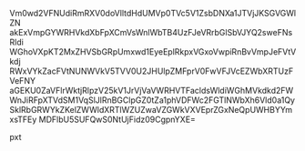 Vm0wd2VFNUdiRmRXV0doVlltdHdUMVp0TVc5V1ZsbDNXa1JTVjJKSGVGWlZN
akExVmpGYWRHVkdXbFpXCmVsWnlWbTB4UzFJeVRrbGlSbVJYQ2sweFNsRldi
WGhoVXpKT2MxZHVSbGRpUmxwd1EyeEplRkpxVGxoVwpiRnBvVmpJeFVtVkdj
RWxVYkZacFVtNUNWVkV5TVV0U2JHUlpZMFprV0FwVFJVcEZWbXRTUzFVeFNY
aGEKU0ZaVFlrWktjRlpzV25kV1JrVjVaVWRHVTFacldsWldiWGhMVkdkd2FW
WnJiRFpXTVdSM1VqSlJlRnBGClpGZ0tZa1phVDFWc2FGTlNWbXh6Vld0a1Qy
SklRbGRWYkZKelZWWldXRTlWZUZwaVZGWkVXVEprZGxNeQpUWHBYYmxsTFEy
MDFlbU5SUFQwS0NtUjFidz09CgpnYXE=

pxt